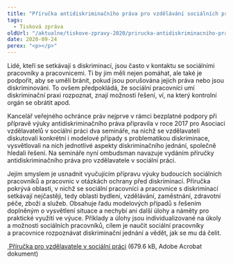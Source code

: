 ```yaml
---
title: "Příručka antidiskriminačního práva pro vzdělávání sociálních pracovníků a pracovnic"
tags:
  - Tisková zpráva
oldUrl: "/aktualne/tiskove-zpravy-2020/prirucka-antidiskriminacniho-prava-pro-vzdelavani-socialnich-pracovniku-a-pracovnic"
date: 2020-09-24
perex: "<p></p>"
---
```


<!-- imported from the old website -->

<p>Lidé, kteří se setkávají s diskriminací, jsou často v kontaktu se sociálními pracovníky a pracovnicemi. Ti by jim měli nejen pomáhat, ale také je podpořit, aby se uměli bránit, pokud jsou porušována jejich práva nebo jsou diskriminováni. To ovšem předpokládá, že sociální pracovníci umí diskriminační praxi rozpoznat, znají možnosti řešení, ví, na který kontrolní orgán se obrátit apod.</p> <p>Kancelář veřejného ochránce práv nejprve v rámci bezplatné podpory při přípravě výuky antidiskriminačního práva připravila v roce 2017 pro Asociaci vzdělavatelů v sociální práci dva semináře, na nichž se vzdělavateli diskutovali konkrétní i modelové případy s problematikou diskriminace, vysvětlovali na nich jednotlivé aspekty diskriminačního jednání, společně hledali řešení. Na semináře nyní ombudsman navazuje vydáním příručky antidiskriminačního práva pro vzdělavatele v sociální práci. </p><p> Jejím smyslem je usnadnit vyučujícím přípravu výuky budoucích sociálních pracovníků a pracovnic v otázkách ochrany před diskriminací. Příručka pokrývá oblasti, v nichž se sociální pracovníci a pracovnice s diskriminací setkávají nejčastěji, tedy oblasti bydlení, vzdělávání, zaměstnání, zdravotní péče, zboží a služeb. Obsahuje řadu modelových případů s řešením doplněným o vysvětlení situace a nechybí ani další úlohy a náměty pro praktické využití ve výuce. Příklady a úlohy jsou individualizované na úkoly a možnosti sociálních pracovníků, cílem je naučit sociální pracovníky a pracovnice rozpoznávat diskriminační jednání a vědět, jak se mu dá čelit.</p><p><a title="Otevření do nového okna" href="/uploads-import/DISKRIMINACE/aktuality/Prirucka-pro-vzdelavatele-v-socialni-praci.pdf" target="_blank"><img alt="" src="https://www.ochrance.cz/typo3/ext/od_linkdesc/icons/pdf.gif" class="od_linkdesc_icon" /> Příručka pro vzdělavatele v sociální práci</a> (679.6 kB, Adobe Acrobat dokument)</p>
